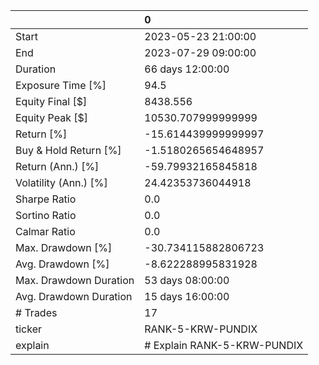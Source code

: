 |                        | 0                           |
|:-----------------------|:----------------------------|
| Start                  | 2023-05-23 21:00:00         |
| End                    | 2023-07-29 09:00:00         |
| Duration               | 66 days 12:00:00            |
| Exposure Time [%]      | 94.5                        |
| Equity Final [$]       | 8438.556                    |
| Equity Peak [$]        | 10530.707999999999          |
| Return [%]             | -15.614439999999997         |
| Buy & Hold Return [%]  | -1.5180265654648957         |
| Return (Ann.) [%]      | -59.79932165845818          |
| Volatility (Ann.) [%]  | 24.42353736044918           |
| Sharpe Ratio           | 0.0                         |
| Sortino Ratio          | 0.0                         |
| Calmar Ratio           | 0.0                         |
| Max. Drawdown [%]      | -30.734115882806723         |
| Avg. Drawdown [%]      | -8.622288995831928          |
| Max. Drawdown Duration | 53 days 08:00:00            |
| Avg. Drawdown Duration | 15 days 16:00:00            |
| # Trades               | 17                          |
| ticker                 | RANK-5-KRW-PUNDIX           |
| explain                | # Explain RANK-5-KRW-PUNDIX |